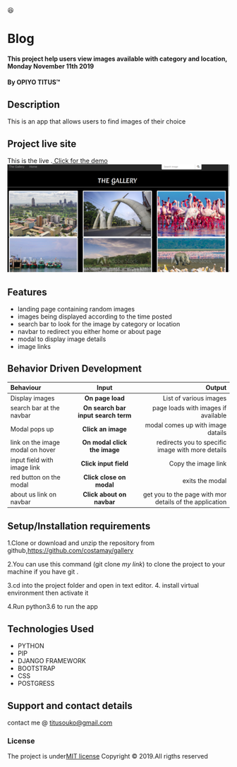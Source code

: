 :satisfied:
# Blog
#### This project help users view images available with category and location, Monday November 11th 2019 
#### By **OPIYO TITUS**&trade;

## Description
This is an app that allows users to find images of their choice

## Project live site
  This is the live .[ Click for the demo]()
 ![Image](media/images/project.png)
## Features
* landing page containing random images
* images being displayed according to the time posted
* search bar to look for the image by category or location
* navbar to redirect you either home or about page
* modal to display image details
* image links


## Behavior Driven Development
| Behaviour | Input | Output |
| :---------------- | :---------------: | ------------------: |
| Display images | **On page load** | List of various images |
|  search bar at the navbar| **On search bar input search term** | page loads with images if available |
| Modal pops up | **Click an image** | modal comes up with image datails |
| link on the image modal on hover | **On modal click the image** | redirects you to specific image with more details|
| input field with image link  | **Click input field** | Copy the image link|
| red button on the modal  | **Click close on modal** | exits the modal|
| about us link on navbar  | **Click about on navbar** | get you to the page with mor details of the application|

## Setup/Installation requirements
1.Clone or download and unzip the repository from github,https://github.com/costamay/gallery

2.You can use this command (git clone *my link*) to clone the project to your machine if you have git .

3.cd into the project folder and open in text editor.
4. install virtual environment then activate it

4.Run python3.6 to run the app



## Technologies Used
* PYTHON
* PIP
* DJANGO FRAMEWORK
* BOOTSTRAP
* CSS
* POSTGRESS
## Support and contact details
contact me @ titusouko@gmail.com
### License
The project is under[MIT license](/blob/master/LICENSE)
Copyright &copy; 2019.All rigths reserved
  